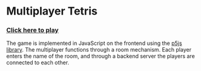 # Multiplayer Tetris

### [Click here to play](janicijevic.github.io/tetris)

The game is implemented in JavaScript on the frontend using the [p5js library](https://p5js.org/). The multiplayer functions through a room mechanism. Each player enters the name of the room, and through a backend server the players are connected to each other. 
